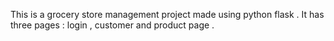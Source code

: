 This is a grocery store management project made using python flask . It has three pages : login , customer and product page .

